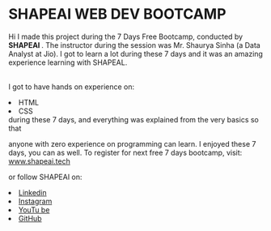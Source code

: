 # SHAPEAI WEB DEV BOOTCAMP
Hi I made this project during the 7 Days Free Bootcamp, conducted by <b> SHAPEAI
</b>.
The instructor during the session was Mr. Shaurya Sinha (a Data Analyst at Jio). I got to
learn a lot during these 7 days and it was an amazing experience learning with SHAPEAL.

<br>I got to have hands on experience on:
<li>HTML
<li>CSS
<br>during these 7 days, and everything was explained from the very basics so that

anyone with zero experience on programming can learn.
I enjoyed these 7 days, you can as well. To register for next free 7 days bootcamp, visit:
www.shapeai.tech

or follow SHAPEAI on:
<li><a href="https://in.linkedin.com/company/shapeai">Linkedin</a>

<li><a href="https://www.instagram.com/shape.ai/?hl=en">Instagram</a>
<li><a
href="https://www.youtube.com/channel/UCTUvDLTW9meuDXWcbmISPdA">YouTu
be</ a>
<li><a href="https://github.com/shapeai">GitHub</a>
